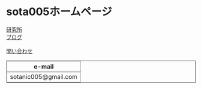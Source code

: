 <!DOCTYPE html>
<html lang="ja">

<head>
  <meta charset="UTF-8">
  <meta name="viewport" content="width=device-width, initial-scale=1.0">
  <style>
    body {
      background-image: url('https://upload.wikimedia.org/wikipedia/commons/thumb/c/c8/Nostoc_commune.jpg/800px-Nostoc_commune.jpg');
      background-size: cover;
      background-repeat: no-repeat;
      background-position: center center;
    }
  </style>
</head>

<body>
  <h1>sota005ホームページ</h1>
  <a href="https://soutanic.github.io/sotanic.github.io/">研究所</a>
  <br>
  <a href="https://soutanic005.blogspot.com/">ブログ</a>
  <br>
  <br>
  <a href="https://mail.google.com/mail/?view=cm&to=sotanic005@gmail.com&su=HPからの問い合わせ">問い合わせ</a>
  <table border="1">
    <tr>
      <th>e-mail</th>
    </tr>
    <tr>
      <td>sotanic005@gmail.com</td>
    </tr>
  </table>
</body>

</html>
